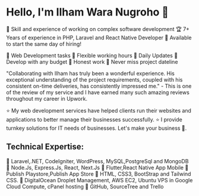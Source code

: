# Hello, I'm Ilham Wara Nugroho 👋

🚀 Skill and experience of working on complex software development
🏆 7+ Years of experience in PHP, Laravel and React Native Developer
📅 Available to start the same day of hiring!

🚀 Web Development tasks  🚀 Flexible working hours 🚀 Daily Updates 🚀 Develop with any budget 🚀 Honest work 🚀 Never miss project dateline

"Collaborating with Ilham has truly been a wonderful experience. His exceptional understanding of the project requirements, coupled with his consistent on-time deliveries, has consistently impressed me." - This is one of the review of my service and I have earned many such amazing reviews throughout my career in Upwork.

⭐ My web development services have helped clients run their websites and applications to better manage their businesses successfully.
⭐ I provide turnkey solutions for IT needs of businesses. Let's make your business 🚀.

## Technical Expertise:
🚀 Laravel,.NET, CodeIgniter, WordPress, MySQL,PostgreSql and MongoDB
🚀 Node.Js, Express.Js, React, Next.Js
🚀 Flutter,React Native App Mobile
🚀 Publish Playstore,Publish App Store
🚀 HTML, CSS3, BootStrap and Tailwind CSS.
🚀 DigitalOcean Droplet Management, AWS EC2, Ubuntu VPS in Google Cloud Compute, cPanel hosting
🚀 GitHub, SourceTree and Trello